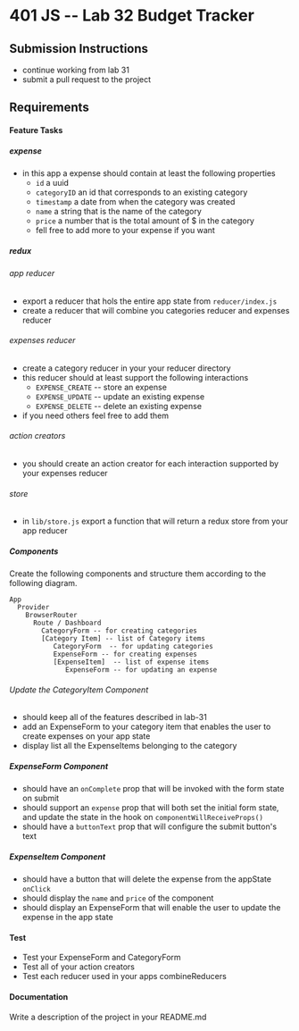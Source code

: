 401 JS --  Lab 32 Budget Tracker
===

## Submission Instructions
  * continue working from lab 31
  * submit a pull request to the project

## Requirements  
#### Feature Tasks
##### expense
* in this app a expense should contain at least the following properties
  * `id` a uuid
  * `categoryID` an id that corresponds to an existing category
  * `timestamp` a date from when the category was created
  * `name` a string that is the name of the category
  * `price` a number that is the total amount of $ in the category
  * fell free to add more to your expense if you want

##### redux
###### app reducer
* export a reducer that hols the entire app state from `reducer/index.js`
* create a reducer that will combine you categories reducer and expenses reducer


###### expenses reducer
* create a category reducer in your your reducer directory
* this reducer should at least support the following interactions
  * `EXPENSE_CREATE` -- store an expense
  * `EXPENSE_UPDATE` -- update an existing expense
  * `EXPENSE_DELETE` -- delete an existing expense
* if you need others feel free to add them

###### action creators
* you should create an action creator for each interaction supported by your expenses reducer

###### store
* in `lib/store.js` export a function  that will return a redux store from your app reducer

##### Components
Create the following components and structure them according to the following diagram.  
```
App
  Provider
    BrowserRouter
      Route / Dashboard
        CategoryForm -- for creating categories
        [Category Item] -- list of Category items
           CategoryForm  -- for updating categories
           ExpenseForm -- for creating expenses
           [ExpenseItem]  -- list of expense items
              ExpenseForm -- for updating an expense
```

###### Update the CategoryItem Component
* should keep all of the features described in lab-31
* add an ExpenseForm to your category item that enables the user to create expenses on your app state
* display list all the ExpenseItems belonging to the category


##### ExpenseForm Component
* should have an `onComplete` prop that will be invoked with the form state on submit
* should support an `expense` prop that will both set the initial form state, and update the state in the hook on `componentWillReceiveProps()`
* should have a `buttonText` prop that will configure the submit button's text

##### ExpenseItem Component
* should have a button that will delete the expense from the appState `onClick`
* should display the `name` and `price` of the component
* should display an ExpenseForm that will enable the user to update the expense in the app state

#### Test
* Test your ExpenseForm and CategoryForm
* Test all of your action creators
* Test each reducer used in your apps combineReducers

####  Documentation  
Write a description of the project in your README.md
